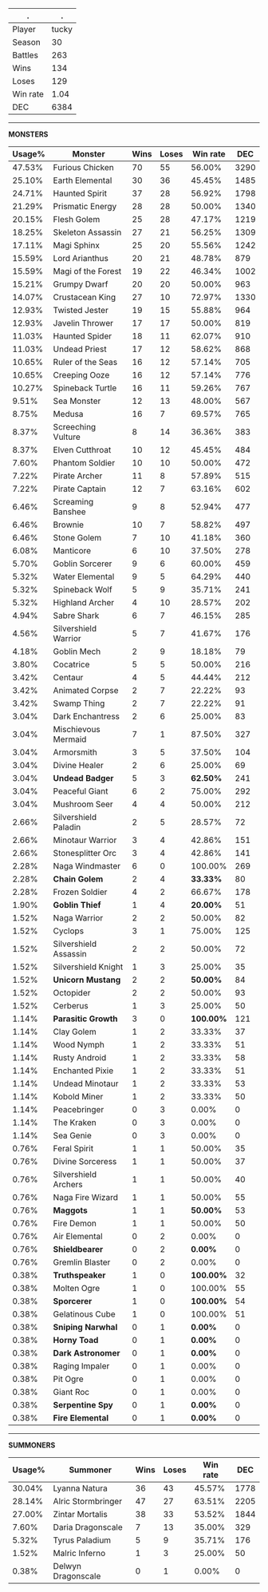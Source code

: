 .|.
|-|-
Player|tucky
Season|30
Battles|263
Wins|134
Loses|129
Win rate|1.04
DEC|6384

---
**MONSTERS**

Usage%|Monster|Wins|Loses|Win rate|DEC|
-|-|-|-|-|-|
47.53%|Furious Chicken|70|55|56.00%|3290|
25.10%|Earth Elemental|30|36|45.45%|1485|
24.71%|Haunted Spirit|37|28|56.92%|1798|
21.29%|Prismatic Energy|28|28|50.00%|1340|
20.15%|Flesh Golem|25|28|47.17%|1219|
18.25%|Skeleton Assassin|27|21|56.25%|1309|
17.11%|Magi Sphinx|25|20|55.56%|1242|
15.59%|Lord Arianthus|20|21|48.78%|879|
15.59%|Magi of the Forest|19|22|46.34%|1002|
15.21%|Grumpy Dwarf|20|20|50.00%|963|
14.07%|Crustacean King|27|10|72.97%|1330|
12.93%|Twisted Jester|19|15|55.88%|964|
12.93%|Javelin Thrower|17|17|50.00%|819|
11.03%|Haunted Spider|18|11|62.07%|910|
11.03%|Undead Priest|17|12|58.62%|868|
10.65%|Ruler of the Seas|16|12|57.14%|705|
10.65%|Creeping Ooze|16|12|57.14%|776|
10.27%|Spineback Turtle|16|11|59.26%|767|
9.51%|Sea Monster|12|13|48.00%|567|
8.75%|Medusa|16|7|69.57%|765|
8.37%|Screeching Vulture|8|14|36.36%|383|
8.37%|Elven Cutthroat|10|12|45.45%|484|
7.60%|Phantom Soldier|10|10|50.00%|472|
7.22%|Pirate Archer|11|8|57.89%|515|
7.22%|Pirate Captain|12|7|63.16%|602|
6.46%|Screaming Banshee|9|8|52.94%|477|
6.46%|Brownie|10|7|58.82%|497|
6.46%|Stone Golem|7|10|41.18%|360|
6.08%|Manticore|6|10|37.50%|278|
5.70%|Goblin Sorcerer|9|6|60.00%|459|
5.32%|Water Elemental|9|5|64.29%|440|
5.32%|Spineback Wolf|5|9|35.71%|241|
5.32%|Highland Archer|4|10|28.57%|202|
4.94%|Sabre Shark|6|7|46.15%|285|
4.56%|Silvershield Warrior|5|7|41.67%|176|
4.18%|Goblin Mech|2|9|18.18%|79|
3.80%|Cocatrice|5|5|50.00%|216|
3.42%|Centaur|4|5|44.44%|212|
3.42%|Animated Corpse|2|7|22.22%|93|
3.42%|Swamp Thing|2|7|22.22%|91|
3.04%|Dark Enchantress|2|6|25.00%|83|
3.04%|Mischievous Mermaid|7|1|87.50%|327|
3.04%|Armorsmith|3|5|37.50%|104|
3.04%|Divine Healer|2|6|25.00%|69|
3.04%|**Undead Badger**|5|3|**62.50%**|241|
3.04%|Peaceful Giant|6|2|75.00%|292|
3.04%|Mushroom Seer|4|4|50.00%|212|
2.66%|Silvershield Paladin|2|5|28.57%|72|
2.66%|Minotaur Warrior|3|4|42.86%|151|
2.66%|Stonesplitter Orc|3|4|42.86%|141|
2.28%|Naga Windmaster|6|0|100.00%|269|
2.28%|**Chain Golem**|2|4|**33.33%**|80|
2.28%|Frozen Soldier|4|2|66.67%|178|
1.90%|**Goblin Thief**|1|4|**20.00%**|51|
1.52%|Naga Warrior|2|2|50.00%|82|
1.52%|Cyclops|3|1|75.00%|125|
1.52%|Silvershield Assassin|2|2|50.00%|72|
1.52%|Silvershield Knight|1|3|25.00%|35|
1.52%|**Unicorn Mustang**|2|2|**50.00%**|84|
1.52%|Octopider|2|2|50.00%|93|
1.52%|Cerberus|1|3|25.00%|50|
1.14%|**Parasitic Growth**|3|0|**100.00%**|121|
1.14%|Clay Golem|1|2|33.33%|37|
1.14%|Wood Nymph|1|2|33.33%|51|
1.14%|Rusty Android|1|2|33.33%|58|
1.14%|Enchanted Pixie|1|2|33.33%|51|
1.14%|Undead Minotaur|1|2|33.33%|53|
1.14%|Kobold Miner|1|2|33.33%|50|
1.14%|Peacebringer|0|3|0.00%|0|
1.14%|The Kraken|0|3|0.00%|0|
1.14%|Sea Genie|0|3|0.00%|0|
0.76%|Feral Spirit|1|1|50.00%|35|
0.76%|Divine Sorceress|1|1|50.00%|37|
0.76%|Silvershield Archers|1|1|50.00%|40|
0.76%|Naga Fire Wizard|1|1|50.00%|55|
0.76%|**Maggots**|1|1|**50.00%**|53|
0.76%|Fire Demon|1|1|50.00%|50|
0.76%|Air Elemental|0|2|0.00%|0|
0.76%|**Shieldbearer**|0|2|**0.00%**|0|
0.76%|Gremlin Blaster|0|2|0.00%|0|
0.38%|**Truthspeaker**|1|0|**100.00%**|32|
0.38%|Molten Ogre|1|0|100.00%|55|
0.38%|**Sporcerer**|1|0|**100.00%**|54|
0.38%|Gelatinous Cube|1|0|100.00%|51|
0.38%|**Sniping Narwhal**|0|1|**0.00%**|0|
0.38%|**Horny Toad**|0|1|**0.00%**|0|
0.38%|**Dark Astronomer**|0|1|**0.00%**|0|
0.38%|Raging Impaler|0|1|0.00%|0|
0.38%|Pit Ogre|0|1|0.00%|0|
0.38%|Giant Roc|0|1|0.00%|0|
0.38%|**Serpentine Spy**|0|1|**0.00%**|0|
0.38%|**Fire Elemental**|0|1|**0.00%**|0|

---
**SUMMONERS**

Usage%|Summoner|Wins|Loses|Win rate|DEC|
-|-|-|-|-|-|
30.04%|Lyanna Natura|36|43|45.57%|1778|
28.14%|Alric Stormbringer|47|27|63.51%|2205|
27.00%|Zintar Mortalis|38|33|53.52%|1844|
7.60%|Daria Dragonscale|7|13|35.00%|329|
5.32%|Tyrus Paladium|5|9|35.71%|176|
1.52%|Malric Inferno|1|3|25.00%|50|
0.38%|Delwyn Dragonscale|0|1|0.00%|0|
